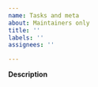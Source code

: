 ```yaml
---
name: Tasks and meta
about: Maintainers only
title: ''
labels: ''
assignees: ''

---
```


**Description**
<!-- Add a short description and screen shots if needed. -->
